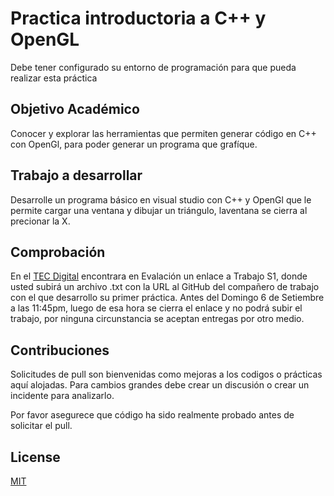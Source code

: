 # Practica introductoria a C++ y OpenGL
Debe tener configurado su entorno de programación para que pueda realizar esta práctica

## Objetivo Académico
Conocer y explorar las herramientas que permiten generar código en C++ con OpenGl, para poder generar un programa que grafíque.
## Trabajo a desarrollar
Desarrolle un programa básico en visual studio con C++ y OpenGl que le permite cargar una ventana y dibujar un triángulo, laventana se cierra al precionar la X.

## Comprobación
En el [TEC Digital](https://tecdigital.tec.ac.cr/dotlrn/classes/CA/IC2001/S-2-2020.SC.IC2001.51/evaluation/admin/tda-ce/tda-index?page%5fnum=3) encontrara en Evalación un enlace a Trabajo S1, donde usted subirá un archivo .txt con la URL al GitHub del compañero de trabajo con el que desarrollo su primer práctica.
Antes del Domingo 6 de Setiembre a las 11:45pm, luego de esa hora se cierra el enlace y no podrá subir el trabajo, por ninguna circunstancia se aceptan entregas por otro medio.
## Contribuciones
Solicitudes de pull son bienvenidas como mejoras a los codigos o prácticas aquí alojadas. Para cambios grandes debe crear un discusión o crear un incidente para analizarlo.

Por favor asegurece que código ha sido realmente probado antes de solicitar el pull.

## License
[MIT](https://choosealicense.com/licenses/mit/)
